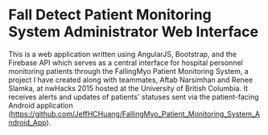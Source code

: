 # Fall Detect Patient Monitoring System Administrator Web Interface
This is a web application written using AngularJS, Bootstrap, and the Firebase API which serves as a central interface for hospital personnel monitoring patients through the FallingMyo Patient Monitoring System, a project I have created along with teammates, Aftab Narsimhan and Renee Slamka, at nwHacks 2015 hosted at the University of British Columbia. It receives alerts and updates of patients' statuses sent via the patient-facing Android application (https://github.com/JeffHCHuang/FallingMyo_Patient_Monitoring_System_Android_App).
